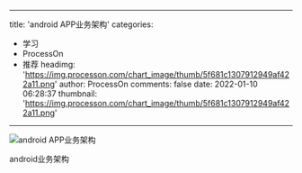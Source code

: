 
---
title: 'android APP业务架构'
categories: 
 - 学习
 - ProcessOn
 - 推荐
headimg: 'https://img.processon.com/chart_image/thumb/5f681c1307912949af422a11.png'
author: ProcessOn
comments: false
date: 2022-01-10 06:28:37
thumbnail: 'https://img.processon.com/chart_image/thumb/5f681c1307912949af422a11.png'
---

<div>   
<img class="thumb" alt="android APP业务架构" src="https://img.processon.com/chart_image/thumb/5f681c1307912949af422a11.png" referrerpolicy="no-referrer">
<p>android业务架构</p>  
</div>
            